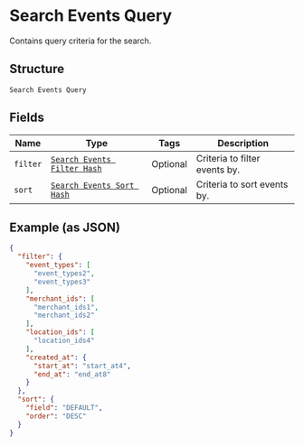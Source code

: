 
# Search Events Query

Contains query criteria for the search.

## Structure

`Search Events Query`

## Fields

| Name | Type | Tags | Description |
|  --- | --- | --- | --- |
| `filter` | [`Search Events Filter Hash`](../../doc/models/search-events-filter.md) | Optional | Criteria to filter events by. |
| `sort` | [`Search Events Sort Hash`](../../doc/models/search-events-sort.md) | Optional | Criteria to sort events by. |

## Example (as JSON)

```json
{
  "filter": {
    "event_types": [
      "event_types2",
      "event_types3"
    ],
    "merchant_ids": [
      "merchant_ids1",
      "merchant_ids2"
    ],
    "location_ids": [
      "location_ids4"
    ],
    "created_at": {
      "start_at": "start_at4",
      "end_at": "end_at8"
    }
  },
  "sort": {
    "field": "DEFAULT",
    "order": "DESC"
  }
}
```

